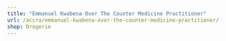 ```yaml
---
title: "Emmanuel Kwabena Over The Counter Medicine Practitioner"
url: /accra/emmanuel-kwabena-over-the-counter-medicine-practitioner/
shop: Drogerie
---
```

